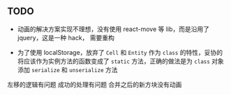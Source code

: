 ## TODO

- 动画的解决方案实现不理想，没有使用 react-move 等 lib，而是沿用了 jquery，这是一种 hack， 需要重构

- 为了使用 localStorage，放弃了 `Cell` 和 `Entity` 作为 `class` 的特性，妥协的将应该作为实例方法的函数变成了 `static` 方法，正确的做法是为 `class` 对象添加 `serialize` 和 `unserialize` 方法



左移的逻辑有问题
成功的处理有问题
合并之后的新方块没有动画